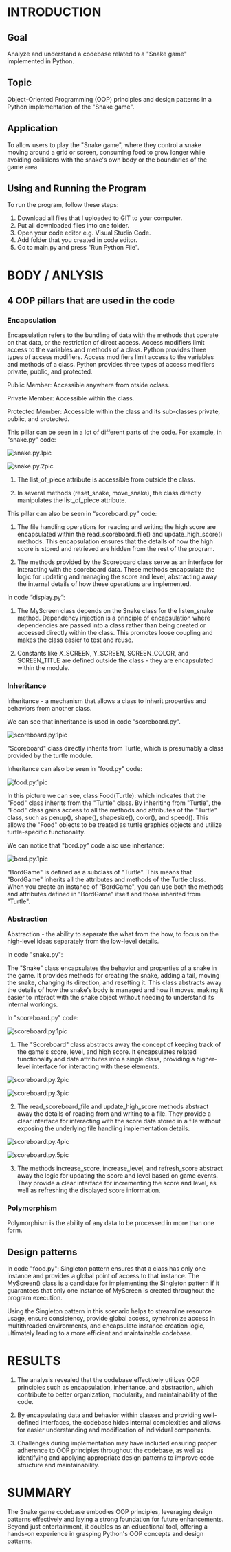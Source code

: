 # INTRODUCTION

## Goal
Analyze and understand a codebase related to a "Snake game" implemented in Python. 

## Topic
Object-Oriented Programming (OOP) principles and design patterns in a Python implementation of the "Snake game".

## Application
To allow users to play the "Snake game", where they control a snake moving around a grid or screen, consuming food to grow longer while avoiding collisions with the snake's own body or the boundaries of the game area.

## Using and Running the Program
To run the program, follow these steps:

1. Download all files that I uploaded to GIT to your computer.
2. Put all downloaded files into one folder.
3. Open your code editor e.g. Visual Studio Code.
4. Add folder that you created in code editor.
5. Go to main.py and press "Run Python File".

# BODY / ANLYSIS

## 4 OOP pillars that are used in the code
### Encapsulation
Encapsulation refers to the bundling of data with the methods that operate on that data, or the restriction of direct access. Access modifiers limit access to the variables and methods of a class. Python provides three types of access modifiers. Access modifiers limit access to the variables and methods of a class. Python provides three types of access modifiers private, public, and protected.

Public Member: Accessible anywhere from otside oclass.

Private Member: Accessible within the class.

Protected Member: Accessible within the class and its sub-classes private, public, and protected.


This pillar can be seen in a lot of different parts of the code. For example, in "snake.py" code:

![snake.py.1pic](<Screenshot (364).png>)

![snake.py.2pic](<Screenshot (366).png>)

1. The list_of_piece attribute is accessible from outside the class.

2.  In several methods (reset_snake, move_snake), the class directly manipulates the list_of_piece attribute.

This pillar can also be seen in “scoreboard.py” code:

1. The file handling operations for reading and writing the high score are encapsulated within the read_scoreboard_file() and update_high_score() methods. This encapsulation ensures that the details of how the high score is stored and retrieved are hidden from the rest of the program.

2. The methods provided by the Scoreboard class serve as an interface for interacting with the scoreboard data. These methods encapsulate the logic for updating and managing the score and level, abstracting away the internal details of how these operations are implemented.

In code “display.py”:

1. The MyScreen class depends on the Snake class for the listen_snake method. Dependency injection is a principle of encapsulation where dependencies are passed into a class rather than being created or accessed directly within the class. This promotes loose coupling and makes the class easier to test and reuse.

2. Constants like X_SCREEN, Y_SCREEN, SCREEN_COLOR, and SCREEN_TITLE are defined outside the class - they are encapsulated within the module.

### Inheritance

Inheritance - a mechanism that allows a class to inherit properties and behaviors from another class.

We can see that inheritance is used in code "scoreboard.py".

![scoreboard.py.1pic](<Screenshot (372).png>)

"Scoreboard" class directly inherits from Turtle, which is presumably a class provided by the turtle module.

Inheritance can also be seen in "food.py" code:

![food.py.1pic](<Screenshot (373).png>)

In this picture we can see, class Food(Turtle): which indicates that the "Food" class inherits from the "Turtle" class. By inheriting from "Turtle", the "Food" class gains access to all the methods and attributes of the "Turtle" class, such as penup(), shape(), shapesize(), color(), and speed(). This allows the "Food" objects to be treated as turtle graphics objects and utilize turtle-specific functionality.

We can notice that "bord.py" code also use inhertance:

![bord.py.1pic](<Screenshot (374).png>)

"BordGame" is defined as a subclass of "Turtle". This means that "BordGame" inherits all the attributes and methods of the Turtle class. When you create an instance of "BordGame", you can use both the methods and attributes defined in "BordGame" itself and those inherited from "Turtle".

### Abstraction

Abstraction - the ability to separate the what from the how, to focus on the high-level ideas separately from
the low-level details.


In code "snake.py":

The "Snake" class encapsulates the behavior and properties of a snake in the game. It provides methods for creating the snake, adding a tail, moving the snake, changing its direction, and resetting it. This class abstracts away the details of how the snake's body is managed and how it moves, making it easier to interact with the snake object without needing to understand its internal workings.

In "scoreboard.py" code:

![scoreboard.py.1pic](<Screenshot (375).png>)

1. The "Scoreboard" class abstracts away the concept of keeping track of the game's score, level, and high score. It encapsulates related functionality and data attributes into a single class, providing a higher-level interface for interacting with these elements.

![scoreboard.py.2pic](<Screenshot (376).png>)


![scoreboard.py.3pic](<Screenshot (378).png>)

2. The read_scoreboard_file and update_high_score methods abstract away the details of reading from and writing to a file. They provide a clear interface for interacting with the score data stored in a file without exposing the underlying file handling implementation details.

![scoreboard.py.4pic](<Screenshot (379).png>)

![scoreboard.py.5pic](<Screenshot (382).png>)

3. The methods increase_score, increase_level, and refresh_score abstract away the logic for updating the score and level based on game events. They provide a clear interface for incrementing the score and level, as well as refreshing the displayed score information.


### Polymorphism

Polymorphism is the ability of any data to be processed in more than one form.

## Design patterns 

In code "food.py":
Singleton pattern ensures that a class has only one instance and provides a global point of access to that instance. The MyScreen() class is a candidate for implementing the Singleton pattern if it guarantees that only one instance of MyScreen is created throughout the program execution. 

Using the Singleton pattern in this scenario helps to streamline resource usage, ensure consistency, provide global access, synchronize access in multithreaded environments, and encapsulate instance creation logic, ultimately leading to a more efficient and maintainable codebase.

# RESULTS

1. The analysis revealed that the codebase effectively utilizes OOP principles such as encapsulation, inheritance, and abstraction, which contribute to better organization, modularity, and maintainability of the code.

2. By encapsulating data and behavior within classes and providing well-defined interfaces, the codebase hides internal complexities and allows for easier understanding and modification of individual components.

3. Challenges during implementation may have included ensuring proper adherence to OOP principles throughout the codebase, as well as identifying and applying appropriate design patterns to improve code structure and maintainability.

# SUMMARY

The Snake game codebase embodies OOP principles, leveraging design patterns effectively and laying a strong foundation for future enhancements. Beyond just entertainment, it doubles as an educational tool, offering a hands-on experience in grasping Python's OOP concepts and design patterns.